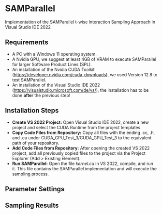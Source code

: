# SAMParallel
Implementation of the SAMParallel t-wise Interaction Sampling Approach in Visual Studio IDE 2022

## Requirements
- A PC with a Windows 11 operating system.
- A Nvidia GPU, we suggest at least 4GB of VRAM to execute SAMParallel for larger Software Product Lines (SPL).
- An installation of the Nvidia CUDA Toolkit (https://developer.nvidia.com/cuda-downloads), we used Version 12.8 to test SAMParallel.
- An installation of the Visual Studio IDE 2022 (https://visualstudio.microsoft.com/de/vs/), the installation has to be done **after** the previous step!

## Installation Steps
- **Create VS 2022 Project:** Open Visual Studio IDE 2022, create a new project and select the CUDA Runtime from the project templates.
- **Copy Code Files from Repository:** Copy all files with the ending .cc, .h, and .cu under CUDA_GPU_Test_3/CUDA_GPU_Test_3 to the equivalent path of your repository.
- **Add Code Files from Repository:** After opening the created VS 2022 project, add all previously copied files to the project via the Project Explorer (Add > Existing Element).
- **Run SAMParallel:** Open the file *kernel.cu* in VS 2022, compile, and run it. This file contains the SAMParallel implementation and will execute the sampling process.

## Parameter Settings

## Sampling Results
